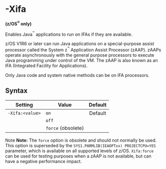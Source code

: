 <!--
* Copyright (c) 2017, 2018 IBM Corp. and others
*
* This program and the accompanying materials are made
* available under the terms of the Eclipse Public License 2.0
* which accompanies this distribution and is available at
* https://www.eclipse.org/legal/epl-2.0/ or the Apache
* License, Version 2.0 which accompanies this distribution and
* is available at https://www.apache.org/licenses/LICENSE-2.0.
*
* This Source Code may also be made available under the
* following Secondary Licenses when the conditions for such
* availability set forth in the Eclipse Public License, v. 2.0
* are satisfied: GNU General Public License, version 2 with
* the GNU Classpath Exception [1] and GNU General Public
* License, version 2 with the OpenJDK Assembly Exception [2].
*
* [1] https://www.gnu.org/software/classpath/license.html
* [2] http://openjdk.java.net/legal/assembly-exception.html
*
* SPDX-License-Identifier: EPL-2.0 OR Apache-2.0 OR GPL-2.0 WITH
* Classpath-exception-2.0 OR LicenseRef-GPL-2.0 WITH Assembly-exception
-->

# -Xifa

**(z/OS<sup>&reg;</sup> only)**

Enables Java<sup>&trade;</sup> applications to run on IFAs if they are available.

z/OS V1R6 or later can run Java applications on a special-purpose assist processor called the System z<sup>&trade;</sup> Application Assist Processor (zAAP). zAAPs operate asynchronously with the general purpose processors to execute Java programming under control of the VM. The zAAP is also known as an IFA (Integrated Facility for Applications).

Only Java code and system native methods can be on IFA processors.

## Syntax

| Setting         | Value              | Default                                                                            |
|-----------------|--------------------|:----------------------------------------------------------------------------------:|
| `-Xifa:<value>` | `on`               | <i class="fa fa-check" aria-hidden="true"></i><span class="sr-only">Default</span> |
|                 | `off`              |                                                                                    |
|                 | `force` (obsolete) |                                                                                    |

<i class="fa fa-pencil-square-o" aria-hidden="true"></i><span class="sr-only">Note</span> **Note:** The `force` option is obsolete and should not normally be used. This option is superseded by the `SYS1.PARMLIB(IEAOPTxx) PROJECTCPU=YES` parameter, which is available on all supported levels of z/OS. `Xifa:force` can be used for testing purposes when a zAAP is not available, but can have a negative performance impact.



<!-- ==== END OF TOPIC ==== xifa.md ==== -->
